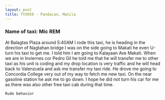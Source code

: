 ```yaml
---
layout: post
title: TYX959 - Pandacan, Manila
---
```


### Name of taxi: Mic REM

At Balagtas Plaza around 5:40AM I rode this taxi, he is heading in the direction of Nagtahan bridge I was on the side going to Makati he even U-turn his taxi to get me. I told him I am going to Kalayaan Ave Makati. When we are in Inviernes cor Pedro Gil he told me that he will transfer me to other taxi as his unit is coding and my drop location is very traffic and he will head back to Valenzuela and ask me transfer my taxi ride. He drove me going to Concordia College very out of my way to fetch me new taxi. On the near gasoline station he ask me to go down.  I hope he did not turn his car for me as there was also other free taxi cab during that time.

```Rude behavior```
